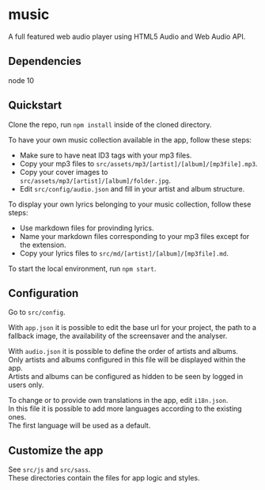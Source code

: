 # music
A full featured web audio player using HTML5 Audio and Web Audio API.  

## Dependencies
node 10

## Quickstart
Clone the repo, run `npm install` inside of the cloned directory.  

To have your own music collection available in the app, follow these steps:  

- Make sure to have neat ID3 tags with your mp3 files.  
- Copy your mp3 files to `src/assets/mp3/[artist]/[album]/[mp3file].mp3`.  
- Copy your cover images to `src/assets/mp3/[artist]/[album]/folder.jpg`.  
- Edit `src/config/audio.json` and fill in your artist and album structure.  

To display your own lyrics belonging to your music collection, follow these steps:  

- Use markdown files for provinding lyrics.  
- Name your markdown files corresponding to your mp3 files except for the extension.  
- Copy your lyrics files to `src/md/[artist]/[album]/[mp3file].md`.  

To start the local environment, run `npm start`.  

## Configuration
Go to `src/config`.  

With `app.json` it is possible to edit the base url for your project, the path to a fallback image, the availability of the screensaver and the analyser.  

With `audio.json` it is possible to define the order of artists and albums.  
Only artists and albums configured in this file will be displayed within the app.  
Artists and albums can be configured as hidden to be seen by logged in users only.  

To change or to provide own translations in the app, edit `i18n.json`.  
In this file it is possible to add more languages according to the existing ones.  
The first language will be used as a default.   

## Customize the app
See `src/js` and `src/sass`.  
These directories contain the files for app logic and styles.  

